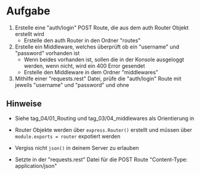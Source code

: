 # Aufgabe

1. Erstelle eine "auth/login" POST Route, die aus dem auth Router Objekt erstellt wird
   - Erstelle den auth Router in den Ordner "routes"
2. Erstelle ein Middleware, welches überprüft ob ein "username" und "password" vorhanden ist
   - Wenn beides vorhanden ist, sollen die in der Konsole ausgeloggt werden, wenn nicht, wird ein 400 Error gesendet
   - Erstelle den Middleware in dem Ordner "middlewares"
3. Mithilfe einer "requests.rest" Datei, prüfe die "auth/login" Route mit jeweils "username" und "password" und ohne

## Hinweise

- Siehe tag_04/01_Routing und tag_03/04_middlewares als Orientierung in

- Router Objekte werden über `express.Router()` erstellt und müssen über `module.exports = router` expotiert werden
- Vergiss nicht `json()` in deinem Server zu erlauben
- Setzte in der "requests.rest" Datei für die POST Route "Content-Type: application/json"
